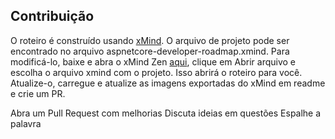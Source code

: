 ## Contribuição

O roteiro é construído usando [xMind](https://www.xmind.net/). O arquivo de projeto pode ser encontrado no arquivo aspnetcore-developer-roadmap.xmind. Para modificá-lo, baixe e abra o xMind Zen [aqui](https://www.xmind.net/download/), clique em Abrir arquivo e escolha o arquivo xmind com o projeto. Isso abrirá o roteiro para você. Atualize-o, carregue e atualize as imagens exportadas do xMind em readme e crie um PR.

Abra um Pull Request com melhorias
Discuta ideias em questões
Espalhe a palavra
